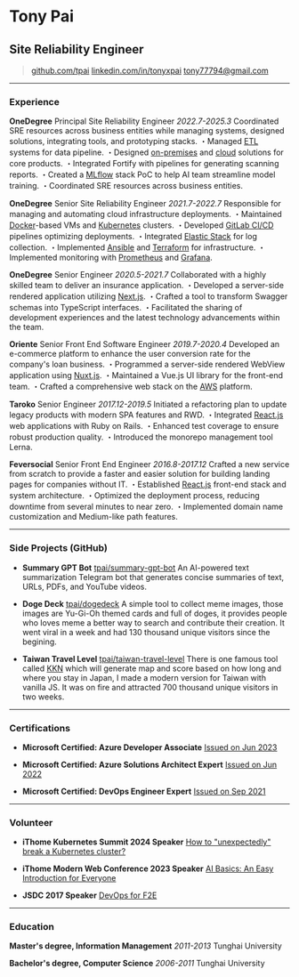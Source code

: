 # Tony Pai
## Site Reliability Engineer

> [github.com/tpai](https://github.com/tpai)
> [linkedin.com/in/tonyxpai](https://www.linkedin.com/in/tonyxpai/)
> [tony77794@gmail.com](mailto:tony77794@gmail.com)

------

### Experience

**OneDegree** Principal Site Reliability Engineer *2022.7-2025.3*
    Coordinated SRE resources across business entities while managing systems, designed solutions, integrating tools, and prototyping stacks.
    ・Managed <u>ETL</u> systems for data pipeline.
    ・Designed <u>on-premises</u> and <u>cloud</u> solutions for core products.
    ・Integrated Fortify with pipelines for generating scanning reports.
    ・Created a <u>MLflow</u> stack PoC to help AI team streamline model training.
    ・Coordinated SRE resources across business entities.

**OneDegree** Senior Site Reliability Engineer *2021.7-2022.7*
    Responsible for managing and automating cloud infrastructure deployments.
    ・Maintained <u>Docker</u>-based VMs and <u>Kubernetes</u> clusters.
    ・Developed <u>GitLab CI/CD</u> pipelines optimizing deployments.
    ・Integrated <u>Elastic Stack</u> for log collection.
    ・Implemented <u>Ansible</u> and <u>Terraform</u> for infrastructure.
    ・Implemented monitoring with <u>Prometheus</u> and <u>Grafana</u>.

**OneDegree** Senior Engineer *2020.5-2021.7*
    Collaborated with a highly skilled team to deliver an insurance application.
    ・Developed a server-side rendered application utilizing <u>Next.js</u>.
    ・Crafted a tool to transform Swagger schemas into TypeScript interfaces.
    ・Facilitated the sharing of development experiences and the latest technology advancements within the team.

**Oriente** Senior Front End Software Engineer  *2019.7-2020.4*
    Developed an e-commerce platform to enhance the user conversion rate for the company's loan business.
    ・Programmed a server-side rendered WebView application using <u>Nuxt.js</u>.
    ・Maintained a Vue.js UI library for the front-end team.
    ・Crafted a comprehensive web stack on the <u>AWS</u> platform.

**Taroko** Senior Engineer  *2017.12-2019.5*
    Initiated a refactoring plan to update legacy products with modern SPA features and RWD.
    ・Integrated <u>React.js</u> web applications with Ruby on Rails.
    ・Enhanced test coverage to ensure robust production quality.
    ・Introduced the monorepo management tool Lerna.

**Feversocial** Senior Front End Engineer  *2016.8-2017.12*
    Crafted a new service from scratch to provide a faster and easier solution for building landing pages for companies without IT.
    ・Established <u>React.js</u> front-end stack and system architecture.
    ・Optimized the deployment process, reducing downtime from several minutes to near zero.
    ・Implemented domain name customization and Medium-like path features.

------

### Side Projects (GitHub)

* **Summary GPT Bot**
    <a href="https://github.com/tpai/summary-gpt-bot" target="_blank"><u>tpai/summary-gpt-bot</u></a>
    An AI-powered text summarization Telegram bot that generates concise summaries of text, URLs, PDFs, and YouTube videos.

* **Doge Deck**
    <a href="https://github.com/tpai/dogedeck" target="_blank"><u>tpai/dogedeck</u></a>
    A simple tool to collect meme images, those images are Yu-Gi-Oh themed cards and full of doges, it provides people who loves meme a better way to search and contribute their creation. It went viral in a week and had 130 thousand unique visitors since the begining.

* **Taiwan Travel Level**
    <a href="https://github.com/tpai/taiwan-travel-level" target="_blank"><u>tpai/taiwan-travel-level</u></a>
    There is one famous tool called <a href="https://uub.jp/kkn/" target="_blank">KKN</a> which will generate map and score based on how long and where you stay in Japan, I made a modern version for Taiwan with vanilla JS. It was on fire and attracted 700 thousand unique visitors in two weeks.

------

### Certifications

* **Microsoft Certified: Azure Developer Associate**
    <a href="https://learn.microsoft.com/api/credentials/share/en-us/tpai/43902CA3FF976EFB?sharingId=394F5F2744B18C24" target="_blank">Issued on Jun 2023</a>

* **Microsoft Certified: Azure Solutions Architect Expert**
    <a href="https://learn.microsoft.com/api/credentials/share/en-us/tpai/E039D997B8B1D1F5?sharingId=394F5F2744B18C24" target="_blank">Issued on Jun 2022</a>

* **Microsoft Certified: DevOps Engineer Expert**
    <a href="https://learn.microsoft.com/api/credentials/share/en-us/tpai/6BAD7DB9DF7A077C?sharingId=394F5F2744B18C24" target="_blank">Issued on Sep 2021</a>

------

### Volunteer

* **iThome Kubernetes Summit 2024 Speaker**
    <a href="https://hackmd.io/@tonypai/HyxfNOXeke#/" target="_blank">How to "unexpectedly" break a Kubernetes cluster?</a>

* **iThome Modern Web Conference 2023 Speaker**
    <a href="https://hackmd.io/@tonypai/ByOtjyXk6#/" target="_blank">AI Basics: An Easy Introduction for Everyone</a>

* **JSDC 2017 Speaker**
    <a href="https://slides.com/tonypai/devops-for-f2e" target="_blank">DevOps for F2E</a>

------

### Education

**Master's degree, Information Management** *2011-2013*
    Tunghai University

**Bachelor's degree, Computer Science** *2006-2011*
    Tunghai University
